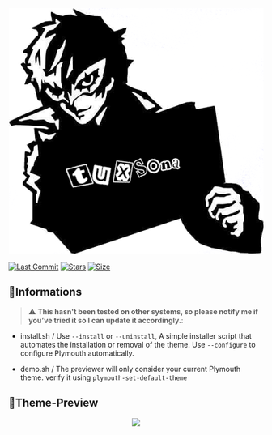 <p align="center">
  <picture>
    <img src="./p5.png">
  </picture>
</p>


[![Last Commit](https://img.shields.io/github/last-commit/Shentxt/Tuxsona?style=for-the-badge&color=FFB1C8&logoColor=white&labelColor=292324)]()
[![Stars](https://img.shields.io/github/stars/Shentxt/Tuxsona?style=for-the-badge&logo=github&color=FFB686&logoColor=white&labelColor=292324)]()
[![Size](https://img.shields.io/github/repo-size/Shentxt/Tuxsona?style=for-the-badge&color=CAC992&logo=git&logoColor=white&labelColor=292324)]()

## 🌿Informations

> :warning: **This hasn't been tested on other systems, so please notify me if you’ve tried it so I can update it accordingly.**: 

- install.sh / Use `--install` or `--uninstall`, A simple installer script that automates the installation or removal of the theme.
Use `--configure` to configure Plymouth automatically.

- demo.sh / The previewer will only consider your current Plymouth theme. verify it using  `plymouth-set-default-theme` 

## 🌿Theme-Preview

<p align="center">
  <picture>
    <img src="./demo.mp4">
  </picture>
</p>
